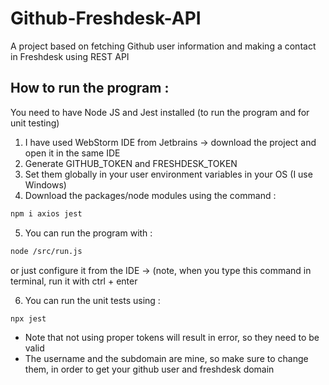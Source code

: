# Github-Freshdesk-API

A project based on fetching Github user information and making a contact in Freshdesk using REST API
## How to run the program : 
You need to have Node JS and Jest installed (to run the program and for unit testing)
1) I have used WebStorm IDE from Jetbrains -> download the project and open it in the same IDE
2) Generate GITHUB_TOKEN and FRESHDESK_TOKEN
3) Set them globally in your user environment variables in your OS (I use Windows)
4) Download the packages/node modules using the command : 
```bash
npm i axios jest
```

5) You can run the program with :
```bash
node /src/run.js
```
or just configure it from the IDE -> (note, when you type this command in terminal, run it with ctrl + enter


6) You can run the unit tests using :
```bash
npx jest
```

- Note that not using proper tokens will result in error, so they need to be valid 
- The username and the subdomain are mine, so make sure to change them, in order to get your github user and freshdesk domain
